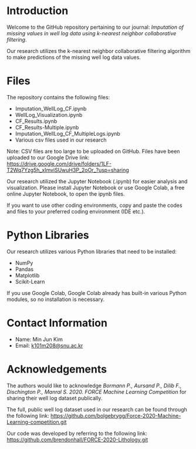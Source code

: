 # Introduction
Welcome to the GitHub repository pertaining to our journal: _Imputation of missing values in well log data using k-nearest neighbor collaborative filtering_.

Our research utilizes the k-nearest neighbor collaborative filtering algorithm to make predictions of the missing well log data values. 

# Files
The repository contains the following files:
* Imputation_WellLog_CF.ipynb
* WellLog_Visualization.ipynb
* CF_Results.ipynb
* CF_Results-Multiple.ipynb
* Imputation_WellLog_CF_MultipleLogs.ipynb
* Various csv files used in our research

Note: CSV files are too large to be uploaded on GitHub. Files have been uploaded to our Google Drive link: https://drive.google.com/drive/folders/1LF-T2Wq7Yzg5h_xImviSUwuH3P_2oOr_?usp=sharing

Our research utilized the Jupyter Notebook (.ipynb) for easier analysis and visualization. Please install Jupyter Notebook or use Google Colab, a free online Jupyter Notebook, to open the ipynb files. 

If you want to use other coding environments, copy and paste the codes and files to your preferred coding environment (IDE etc.).

# Python Libraries
Our research utilizes various Python libraries that need to be installed:
* NumPy
* Pandas
* Matplotlib
* Scikit-Learn

If you use Google Colab, Google Colab already has built-in various Python modules, so no installation is necessary.

# Contact Information
* Name: Min Jun Kim
* Email: k101m208@snu.ac.kr

# Acknowledgements
The authors would like to acknowledge _Bormann P., Aursand P., Dilib F., Dischington P., Manral S. 2020. FORCE Machine Learning Competition_ for sharing their well log dataset publically.

The full, public well log dataset used in our research can be found through the following link: https://github.com/bolgebrygg/Force-2020-Machine-Learning-competition.git

Our code was developed by referring to the following link: https://github.com/brendonhall/FORCE-2020-Lithology.git
